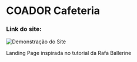 # COADOR Cafeteria


### Link do site:

<img alt="Demonstração do Site"  src="https://i.pinimg.com/originals/24/00/12/240012925abc5965c24c1de409d65204.jpg">







Landing Page inspirada no tutorial da Rafa Ballerine
